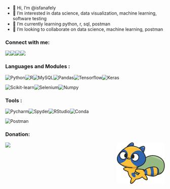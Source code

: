 - 👋 Hi, I’m @isfanafely
- 👀 I’m interested in data science, data visualization, machine learning, software testing
- 🌱 I’m currently learning python, r, sql, postman
- 💞️ I’m looking to collaborate on data science, machine learning, postman

### Connect with me:

[<img align="left" src="https://img.shields.io/badge/Twitter-1DA1F2?style=for-the-badge&logo=twitter&logoColor=white" />][twitter]
&nbsp;
[<img align="left" src="https://img.shields.io/badge/LinkedIn-0077B5?style=for-the-badge&logo=linkedin&logoColor=white" />][linkedin]
&nbsp;
[<img align="left" src="https://img.shields.io/badge/Gmail-D14836?style=for-the-badge&logo=gmail&logoColor=white" />][gmail]
&nbsp;
[<img align="left"  height="27px" src="https://img.shields.io/badge/-Fiverr-1DBF73?style=flat-square&logo=Fiverr&logoColor=white" />][fiverr]
&nbsp;

<a name="languages-used"></a>

### Languages and Modules :

[<img align="left" src="https://img.shields.io/badge/python-3670A0?style=for-the-badge&logo=python&logoColor=white" title="Python" />][languages]
&nbsp;
[<img align="left" src="https://img.shields.io/badge/r-%23276DC3.svg?style=for-the-badge&logo=r&logoColor=white" title="R"/>][languages]
&nbsp;
[<img align="left" src="https://img.shields.io/badge/mysql-%23576DC3.svg?style=for-the-badge&logo=mysql&logoColor=white" title="MySQL"/>][languages]
&nbsp;
[<img align="left" src="https://img.shields.io/badge/pandas-7900D8.svg?style=for-the-badge&logo=pandas&logoColor=white" title="Pandas"/>][languages]
&nbsp;
[<img align="left" src="https://img.shields.io/badge/TensorFlow-%23FF6F00.svg?style=for-the-badge&logo=TensorFlow&logoColor=white" title="Tensorflow"/>][languages]
&nbsp;
[<img align="left" src="https://img.shields.io/badge/Keras-%23D00000.svg?style=for-the-badge&logo=Keras&logoColor=white" title="Keras"/>][languages]

[<img align="left" src="https://img.shields.io/badge/scikit--learn-%23F7931E.svg?style=for-the-badge&logo=scikit-learn&logoColor=white" title="Scikit-learn"/>][languages]

[<img align="left" src="https://img.shields.io/badge/Selenium-43B02A?style=for-the-badge&logo=Selenium&logoColor=white" title="Selenium"/>][languages]

[<img align="left" src="https://img.shields.io/badge/numpy-%23013243.svg?style=for-the-badge&logo=numpy&logoColor=white" title="Numpy"/>][languages]
&nbsp;


<a name="program-used"></a>

### Tools :

[<img align="left" src="https://img.shields.io/badge/PyCharm-4B4B4B.svg?&style=for-the-badge&logo=PyCharm&logoColor=white" title="Pycharm"/>][program]
&nbsp;
[<img  align="left" src="https://img.shields.io/badge/Spyder-838485?style=for-the-badge&logo=spyder%20ide&logoColor=maroon" title="Spyder"/>][program]
&nbsp;
[<img align="left" src="https://img.shields.io/badge/RStudio-75AADB?style=for-the-badge&logo=RStudio&logoColor=white" title="RStudio"/>][program]
&nbsp;
[<img align="left" src="https://img.shields.io/badge/conda-342B029.svg?&style=for-the-badge&logo=anaconda&logoColor=white" title="Conda"/>][program]

[<img align="left" src="https://img.shields.io/badge/Postman-FF6C37?style=for-the-badge&logo=postman&logoColor=white" title="Postman"/>][program]
&nbsp;
 
### Donation:

[<img align="left" src="https://img.shields.io/badge/PayPal-00457C?style=for-the-badge&logo=paypal&logoColor=white" />][paypal]
&nbsp;
[<img align="right" src="https://github.com/isfanafely/isfanafely/blob/main/aa.svg" width="30%" heigth="30%"/>][saweria]

[gmail]: https://felyisfana1@gmail.com
[twitter]: https://twitter.com/isfanafely
[linkedin]: https://linkedin.com/in/isfanafely
[paypal]: https://paypal.me/isfanafelyID
[languages]: #languages-used
[program]: #program-used
[saweria]: https://saweria.co/isfanafely
[fiverr]: https://www.fiverr.com/felyisfana
